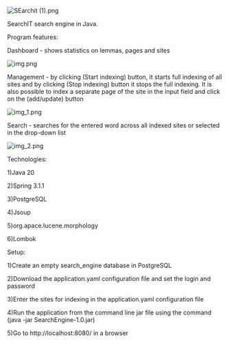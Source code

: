 ![SEarchit (1).png](https://i.postimg.cc/0NhCtQjL/SEarchit-1.png)

SearchIT search engine in Java.

Program features:

Dashboard - shows statistics on lemmas, pages and sites

![img.png](https://i.postimg.cc/dVtZGYsr/img.png)

Management - by clicking (Start indexing) button, it starts full indexing of all sites and by clicking (Stop indexing) button it stops the full indexing. It is also possible to index a separate page of the site in the input field and click on the (add/update) button

![img_1.png](https://i.postimg.cc/CKCy0W8r/img-1.png)

Search - searches for the entered word across all indexed sites or selected in the drop-down list

![img_2.png](https://i.postimg.cc/L6fFvYXM/img-2.png)

Technologies:

1)Java 20

2)Spring 3.1.1

3)PostgreSQL

4)Jsoup

5)org.apace.lucene.morphology

6)Lombok

Setup:

1)Create an empty search_engine database in PostgreSQL

2)Download the application.yaml configuration file and set the login and password

3)Enter the sites for indexing in the application.yaml configuration file

4)Run the application from the command line jar file using the command (java -jar SearchEngine-1.0.jar)

5)Go to http://localhost:8080/ in a browser
